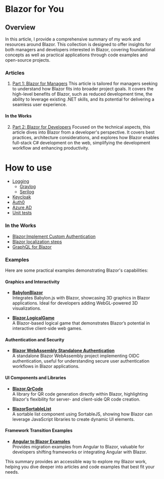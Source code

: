 # Blazor for You

## Overview

In this article, I provide a comprehensive summary of my work and resources around Blazor.
This collection is designed to offer insights for both managers and developers interested in Blazor, 
covering foundational concepts as well as practical applications through code examples and open-source projects.

### Articles

1. [Part 1: Blazor for Managers](manager.md)
   This article is tailored for managers seeking to understand how Blazor fits into broader project goals. 
   It covers the high-level benefits of Blazor, such as reduced development time, the ability to leverage existing .NET skills, and its potential for delivering a seamless user experience.

#### In the Works
2. [Part 2: Blazor for Developers](developer.md)
   Focused on the technical aspects, this article dives into Blazor from a developer's perspective.
   It covers best practices, architecture considerations, and explores how Blazor enables full-stack C# development on the web, simplifying the development workflow and enhancing productivity.

# How to use
- [Logging](https://github.com/AlexNek/FolderObserver/blob/master/Docs/Logging.md)
  - [Graylog](https://github.com/AlexNek/Serilog.Sinks.GraylogGelf/blob/master/Documentation/graylog.md)
  - [Serilog](https://github.com/AlexNek/Serilog.Sinks.GraylogGelf/blob/master/Documentation/serilog.md)
- [Keycloak](https://github.com/AlexNek/BlazorWasmOidc/blob/master/Docu/keycloak.md)
- [Auth0](https://github.com/AlexNek/BlazorWasmOidc/blob/master/Docu/auth0.md)
- [Azure AD](https://github.com/AlexNek/BlazorWasmOidc/blob/master/Docu/azuread.md)
- [Unit tests](https://github.com/AlexNek/FolderObserver/blob/master/Docs/UnitTests.md)

### In the Works
- [Blazor:Implement Custom Authentication](Authentication.md)
- [Blazor localization steps](Localization.md)
- [GraphQL for Blazor](graphql.md)

### Examples

Here are some practical examples demonstrating Blazor's capabilities:

#### Graphics and Interactivity
- **[BabylonBlazor](https://github.com/AlexNek/BabylonBlazor)**  
  Integrates Babylon.js with Blazor, showcasing 3D graphics in Blazor applications. Ideal for developers adding WebGL-powered 3D visualizations.

- **[Blazor.LogicalGame](https://github.com/AlexNek/Blazor.LogicalGame)**  
  A Blazor-based logical game that demonstrates Blazor’s potential in interactive client-side web games.

#### Authentication and Security
- **[Blazor WebAssembly Standalone Authentication](https://github.com/AlexNek/BlazorWasmOidc)**  
  A standalone Blazor WebAssembly project implementing OIDC authentication, useful for understanding secure user authentication workflows in Blazor applications.

#### UI Components and Libraries
- **[Blazor.QrCode](https://github.com/AlexNek/Blazor.QrCode)**  
  A library for QR code generation directly within Blazor, highlighting Blazor's flexibility for server- and client-side QR code creation.

- **[BlazorSortableList](https://github.com/AlexNek/BlazorSortableList)**  
  A sortable list component using SortableJS, showing how Blazor can leverage JavaScript libraries to create dynamic UI elements.

#### Framework Transition Examples
- **[Angular to Blazor Examples](https://github.com/AlexNek/Angular2BlazorExamples)**  
  Provides migration examples from Angular to Blazor, valuable for developers shifting frameworks or integrating Angular with Blazor.

This summary provides an accessible way to explore my Blazor work, helping you dive deeper into articles and code examples that best fit your needs.
